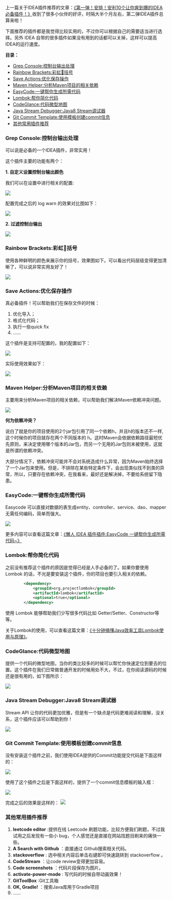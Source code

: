 上一篇关于IDEA插件推荐的文章：[《第一弹！安排！安利10个让你爽到爆的IDEA必备插件！》](https://mp.weixin.qq.com/s?__biz=Mzg2OTA0Njk0OA==&mid=2247486586&idx=1&sn=b745f0be1a5fc0160f43625e29df9029&chksm=cea243b1f9d5caa7200950063ae9e1691d3578d46c0b865c8220c8f1e02ed43cb4e586c2524c&token=801835724&lang=zh_CN#rd)收到了很多小伙伴的好评，时隔大半个月左右，第二弹IDEA插件总算来啦！

下面推荐的插件都是我觉得比较实用的，不过你可以根据自己的需要适当进行选择。另外 IDEA 自带的很多插件如果没有用到的话都可以关掉，这样可以提高IDEA的运行速度。

**目录：**

- [Grep Console:控制台输出处理](#grep-console%e6%8e%a7%e5%88%b6%e5%8f%b0%e8%be%93%e5%87%ba%e5%a4%84%e7%90%86)
- [Rainbow Brackets:彩虹🌈括号](#rainbow-brackets%e5%bd%a9%e8%99%b9%f0%9f%8c%88%e6%8b%ac%e5%8f%b7)
- [Save Actions:优化保存操作](#save-actions%e4%bc%98%e5%8c%96%e4%bf%9d%e5%ad%98%e6%93%8d%e4%bd%9c)
- [Maven Helper:分析Maven项目的相关依赖](#maven-helper%e5%88%86%e6%9e%90maven%e9%a1%b9%e7%9b%ae%e7%9a%84%e7%9b%b8%e5%85%b3%e4%be%9d%e8%b5%96)
- [EasyCode:一键帮你生成所需代码](#easycode%e4%b8%80%e9%94%ae%e5%b8%ae%e4%bd%a0%e7%94%9f%e6%88%90%e6%89%80%e9%9c%80%e4%bb%a3%e7%a0%81)
- [Lombok:帮你简化代码](#lombok%e5%b8%ae%e4%bd%a0%e7%ae%80%e5%8c%96%e4%bb%a3%e7%a0%81)
- [CodeGlance:代码微型地图](#codeglance%e4%bb%a3%e7%a0%81%e5%be%ae%e5%9e%8b%e5%9c%b0%e5%9b%be)
- [Java Stream Debugger:Java8 Stream调试器](#java-stream-debuggerjava8-stream%e8%b0%83%e8%af%95%e5%99%a8)
- [Git Commit Template:使用模板创建commit信息](#git-commit-template%e4%bd%bf%e7%94%a8%e6%a8%a1%e6%9d%bf%e5%88%9b%e5%bb%bacommit%e4%bf%a1%e6%81%af)
- [其他常用插件推荐](#%e5%85%b6%e4%bb%96%e5%b8%b8%e7%94%a8%e6%8f%92%e4%bb%b6%e6%8e%a8%e8%8d%90)

### Grep Console:控制台输出处理

可以说是必备的一个IDEA插件，非常实用！

这个插件主要的功能有两个：

**1. 自定义设置控制台输出颜色**

我们可以在设置中进行相关的配置:

![](./pictures/grep-console/grep-console2.png)

配置完成之后的 log warn 的效果对比图如下：

![](./pictures/grep-console/grep-console3.png)

**2. 过滤控制台输出**

![](./pictures/grep-console/grep-console.gif)

### Rainbow Brackets:彩虹🌈括号

使用各种鲜明的颜色来展示你的括号，效果图如下。可以看出代码层级变得更加清晰了，可以说非常实用友好了！

![](./pictures/rainbow-brackets.png)

### Save Actions:优化保存操作

真必备插件！可以帮助我们在保存文件的时候：

1. 优化导入；
2. 格式化代码；
3. 执行一些quick fix
4. ......

这个插件是支持可配置的，我的配置如下：

![](./pictures/save-actions/save-actions.png)

实际使用效果如下：

![](./pictures/save-actions/save-actions2.gif)

### Maven Helper:分析Maven项目的相关依赖

主要用来分析Maven项目的相关依赖，可以帮助我们解决Maven依赖冲突问题。

![](./pictures/maver-helper.png)

**何为依赖冲突？**

说白了就是你的项目使用的2个jar包引用了同一个依赖h，并且h的版本还不一样,这个时候你的项目就存在两个不同版本的 h。这时Maven会依据依赖路径最短优先原则，来决定使用哪个版本的Jar包，而另一个无用的Jar包则未被使用，这就是所谓的依赖冲突。

大部分情况下，依赖冲突可能并不会对系统造成什么异常，因为Maven始终选择了一个Jar包来使用。但是，不排除在某些特定条件下，会出现类似找不到类的异常，所以，只要存在依赖冲突，在我看来，最好还是解决掉，不要给系统留下隐患。

### EasyCode:一键帮你生成所需代码

Easycode 可以直接对数据的表生成entity、controller、service、dao、mapper无需任何编码，简单而强大。

![](./pictures/Easy-Code.gif)

更多内容可以查看这篇文章：[《懒人 IDEA 插件插件:EasyCode 一键帮你生成所需代码~》](https://mp.weixin.qq.com/s?__biz=Mzg2OTA0Njk0OA==&mid=2247486205&idx=1&sn=0ff2f87f0d82a1bd9c0c44328ef69435&chksm=cea24536f9d5cc20c6cc7669f0d4167d747fe8b8c05a64546c0162d694aa96044a2862e24b57&token=1862674725&lang=zh_CN#rd)

### Lombok:帮你简化代码

之前没有推荐这个插件的原因是觉得已经是人手必备的了。如果你要使用 Lombok 的话，不光是要安装这个插件，你的项目也要引入相关的依赖。

```xml
        <dependency>
            <groupId>org.projectlombok</groupId>
            <artifactId>lombok</artifactId>
            <optional>true</optional>
        </dependency>
```

使用 Lombok 能够帮助我们少写很多代码比如 Getter/Setter、Constructor等等。

关于Lombok的使用，可以查看这篇文章：[《十分钟搞懂Java效率工具Lombok使用与原理》](https://mp.weixin.qq.com/s?__biz=Mzg2OTA0Njk0OA==&mid=2247485385&idx=2&sn=a7c3fb4485ffd8c019e5541e9b1580cd&chksm=cea24802f9d5c1144eee0da52cfc0cc5e8ee3590990de3bb642df4d4b2a8cd07f12dd54947b9&token=1667678311&lang=zh_CN#rd)。

### CodeGlance:代码微型地图

提供一个代码的微型地图，当你的类比较多的时候可以帮忙你快速定位到要去的位置。这个插件在我们日常做普通开发的时候用处不大，不过，在你阅读源码的时候还是很有用的，如下图所示：

![](./pictures/code-glance.png)

### Java Stream Debugger:Java8 Stream调试器

Stream API 让你的代码更加优雅，但是有一个缺点是代码更难阅读和理解，没关系，这个插件应该可以帮助到你！

![](./pictures/JavaStreamDebugger.gif)

### Git Commit Template:使用模板创建commit信息

没有安装这个插件之前，我们使用IDEA提供的Commit功能提交代码是下面这样的：

 ![](./pictures/git-commit-template/Git-Commit-Template1.png)

使用了这个插件之后是下面这样的，提供了一个commit信息模板的输入框：

 ![](./pictures/git-commit-template/Git-Commit-Template2.png)

完成之后的效果是这样的： ![](./pictures/git-commit-template/Git-Commit-Template3.png)

### 其他常用插件推荐

1. **leetcode editor** :提供在线 Leetcode 刷题功能，比较方便我们刷题，不过我试用之后发现有一些小 bug，个人感觉还是直接在网站找题目刷来的痛快一些。
3. **​A Search with Github** ：直接通过 Github搜索相关代码。
4. **stackoverflow** : 选中相关内容后单击右键即可快速跳转到 stackoverflow 。
5. **CodeStream** ：让code review变得更加容易。
6. **Code screenshots** ：代码片段保存为图片。
7. **activate-power-mode** :  写代码的时候自带动画效果！
8. **GitToolBox** :Git工具箱
9. **OK,​ Gradle!** ：搜索Java库用于Gradle项目
10. ......







